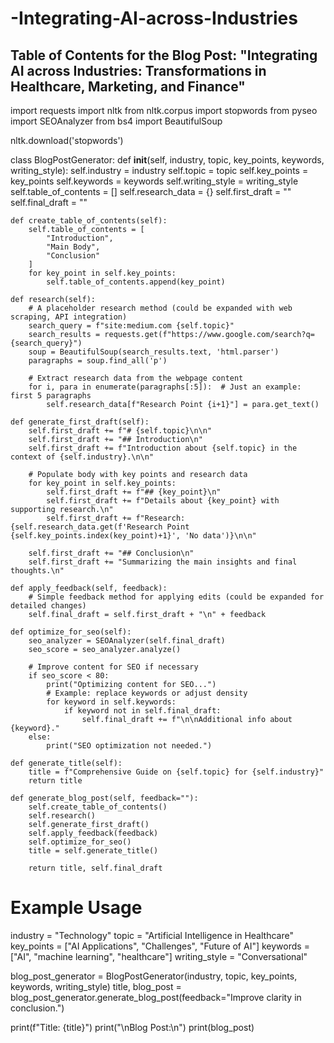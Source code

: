 # -Integrating-AI-across-Industries
## Table of Contents for the Blog Post: "Integrating AI across Industries: Transformations in Healthcare, Marketing, and Finance"
import requests
import nltk
from nltk.corpus import stopwords
from pyseo import SEOAnalyzer
from bs4 import BeautifulSoup

nltk.download('stopwords')

class BlogPostGenerator:
    def __init__(self, industry, topic, key_points, keywords, writing_style):
        self.industry = industry
        self.topic = topic
        self.key_points = key_points
        self.keywords = keywords
        self.writing_style = writing_style
        self.table_of_contents = []
        self.research_data = {}
        self.first_draft = ""
        self.final_draft = ""

    def create_table_of_contents(self):
        self.table_of_contents = [
            "Introduction",
            "Main Body",
            "Conclusion"
        ]
        for key_point in self.key_points:
            self.table_of_contents.append(key_point)

    def research(self):
        # A placeholder research method (could be expanded with web scraping, API integration)
        search_query = f"site:medium.com {self.topic}"
        search_results = requests.get(f"https://www.google.com/search?q={search_query}")
        soup = BeautifulSoup(search_results.text, 'html.parser')
        paragraphs = soup.find_all('p')

        # Extract research data from the webpage content
        for i, para in enumerate(paragraphs[:5]):  # Just an example: first 5 paragraphs
            self.research_data[f"Research Point {i+1}"] = para.get_text()

    def generate_first_draft(self):
        self.first_draft += f"# {self.topic}\n\n"
        self.first_draft += "## Introduction\n"
        self.first_draft += f"Introduction about {self.topic} in the context of {self.industry}.\n\n"
        
        # Populate body with key points and research data
        for key_point in self.key_points:
            self.first_draft += f"## {key_point}\n"
            self.first_draft += f"Details about {key_point} with supporting research.\n"
            self.first_draft += f"Research: {self.research_data.get(f'Research Point {self.key_points.index(key_point)+1}', 'No data')}\n\n"
        
        self.first_draft += "## Conclusion\n"
        self.first_draft += "Summarizing the main insights and final thoughts.\n"

    def apply_feedback(self, feedback):
        # Simple feedback method for applying edits (could be expanded for detailed changes)
        self.final_draft = self.first_draft + "\n" + feedback

    def optimize_for_seo(self):
        seo_analyzer = SEOAnalyzer(self.final_draft)
        seo_score = seo_analyzer.analyze()
        
        # Improve content for SEO if necessary
        if seo_score < 80:
            print("Optimizing content for SEO...")
            # Example: replace keywords or adjust density
            for keyword in self.keywords:
                if keyword not in self.final_draft:
                    self.final_draft += f"\n\nAdditional info about {keyword}."
        else:
            print("SEO optimization not needed.")

    def generate_title(self):
        title = f"Comprehensive Guide on {self.topic} for {self.industry}"
        return title

    def generate_blog_post(self, feedback=""):
        self.create_table_of_contents()
        self.research()
        self.generate_first_draft()
        self.apply_feedback(feedback)
        self.optimize_for_seo()
        title = self.generate_title()

        return title, self.final_draft


# Example Usage
industry = "Technology"
topic = "Artificial Intelligence in Healthcare"
key_points = ["AI Applications", "Challenges", "Future of AI"]
keywords = ["AI", "machine learning", "healthcare"]
writing_style = "Conversational"

blog_post_generator = BlogPostGenerator(industry, topic, key_points, keywords, writing_style)
title, blog_post = blog_post_generator.generate_blog_post(feedback="Improve clarity in conclusion.")

print(f"Title: {title}")
print("\nBlog Post:\n")
print(blog_post)

